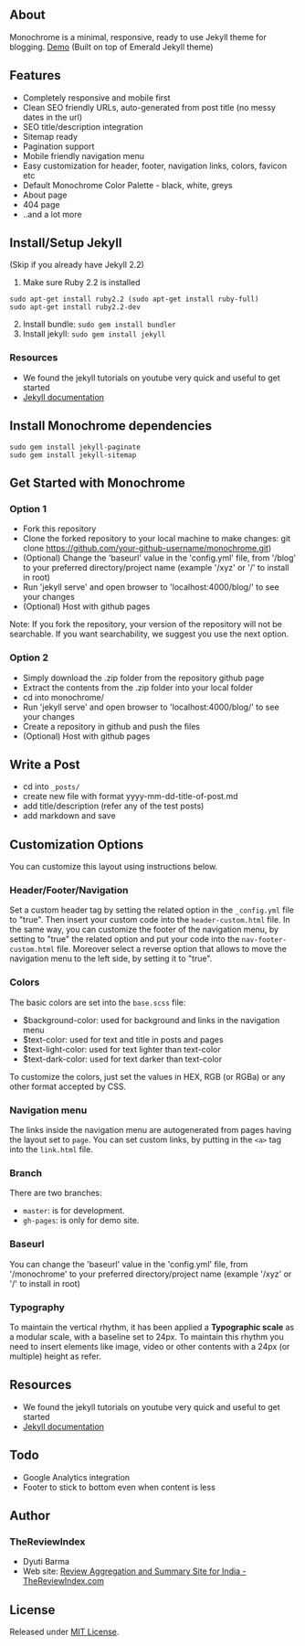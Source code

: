 ## About

Monochrome is a minimal, responsive, ready to use Jekyll theme for blogging. [Demo](https://dyutibarma.github.io/monochrome/)
(Built on top of Emerald Jekyll theme)

## Features

- Completely responsive and mobile first
- Clean SEO friendly URLs, auto-generated from post title (no messy dates in the url)
- SEO title/description integration
- Sitemap ready
- Pagination support
- Mobile friendly navigation menu
- Easy customization for header, footer, navigation links, colors, favicon etc
- Default Monochrome Color Palette - black, white, greys
- About page
- 404 page
- ..and a lot more

## Install/Setup Jekyll

(Skip if you already have Jekyll 2.2)

1. Make sure Ruby 2.2 is installed

```
sudo apt-get install ruby2.2 (sudo apt-get install ruby-full)
sudo apt-get install ruby2.2-dev
```

2. Install bundle: `sudo gem install bundler`
3. Install jekyll: `sudo gem install jekyll`

### Resources

- We found the jekyll tutorials on youtube very quick and useful to get started
- [Jekyll documentation](http://jekyllrb.com)

## Install Monochrome dependencies

```
sudo gem install jekyll-paginate
sudo gem install jekyll-sitemap

```

## Get Started with Monochrome

### Option 1

- Fork this repository
- Clone the forked repository to your local machine to make changes: git clone https://github.com/your-github-username/monochrome.git)
- (Optional) Change the 'baseurl' value in the 'config.yml' file, from '/blog' to your preferred directory/project name (example '/xyz' or '/' to install in root)
- Run 'jekyll serve' and open browser to 'localhost:4000/blog/' to see your changes
- (Optional) Host with github pages

Note: If you fork the repository, your version of the repository will not be searchable. If you want searchability, we suggest you use the next option.

### Option 2

- Simply download the .zip folder from the repository github page
- Extract the contents from the .zip folder into your local folder
- cd into monochrome/
- Run 'jekyll serve' and open browser to 'localhost:4000/blog/' to see your changes
- Create a repository in github and push the files
- (Optional) Host with github pages

## Write a Post

- cd into `_posts/`
- create new file with format yyyy-mm-dd-title-of-post.md
- add title/description (refer any of the test posts)
- add markdown and save

## Customization Options

You can customize this layout using instructions below.

### Header/Footer/Navigation

Set a custom header tag by setting the related option in the `_config.yml` file to "true". Then insert your custom code into the `header-custom.html` file.
In the same way, you can customize the footer of the navigation menu, by setting to "true" the related option and put your code into the `nav-footer-custom.html` file.
Moreover select a reverse option that allows to move the navigation menu to the left side, by setting it to "true".

### Colors

The basic colors are set into the `base.scss` file:

- \$background-color: used for background and links in the navigation menu
- \$text-color: used for text and title in posts and pages
- \$text-light-color: used for text lighter than text-color
- \$text-dark-color: used for text darker than text-color

To customize the colors, just set the values in HEX, RGB (or RGBa) or any other format accepted by CSS.

### Navigation menu

The links inside the navigation menu are autogenerated from pages having the layout set to `page`.
You can set custom links, by putting in the `<a>` tag into the `link.html` file.

### Branch

There are two branches:

- `master`: is for development.
- `gh-pages`: is only for demo site.

### Baseurl

You can change the 'baseurl' value in the 'config.yml' file, from '/monochrome' to your preferred directory/project name (example '/xyz' or '/' to install in root)

### Typography

To maintain the vertical rhythm, it has been applied a **Typographic scale** as a modular scale, with a baseline set to 24px. To maintain this rhythm you need to insert elements like image, video or other contents with a 24px (or multiple) height as refer.

## Resources

- We found the jekyll tutorials on youtube very quick and useful to get started
- [Jekyll documentation](http://jekyllrb.com)

## Todo

- Google Analytics integration
- Footer to stick to bottom even when content is less

## Author

### TheReviewIndex

- Dyuti Barma
- Web site: [Review Aggregation and Summary Site for India - TheReviewIndex.com](https://thereviewindex.com)

## License

Released under [MIT License](license.md).
